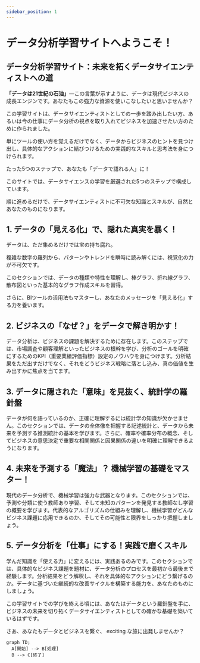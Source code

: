 ```yaml
---
sidebar_position: 1
---
```



# データ分析学習サイトへようこそ！

## データ分析学習サイト：未来を拓くデータサイエンティストへの道

**「データは21世紀の石油」**—この言葉が示すように、データは現代ビジネスの成長エンジンです。あなたもこの強力な資源を使いこなしたいと思いませんか？

この学習サイトは、データサイエンティストとしての一歩を踏み出したい方、あるいは今の仕事にデータ分析の視点を取り入れてビジネスを加速させたい方のために作られました。

単にツールの使い方を覚えるだけでなく、データからビジネスのヒントを見つけ出し、具体的なアクションに結びつけるための実践的なスキルと思考法を身につけられます。

たった5つのステップで、あなたも「データで語れる人」に！

このサイトでは、データサイエンスの学習を厳選された5つのステップで構成しています。

順に進めるだけで、データサイエンティストに不可欠な知識とスキルが、自然とあなたのものになります。

## 1. データの「見える化」で、隠れた真実を暴く！

データは、ただ集めるだけでは宝の持ち腐れ。

複雑な数字の羅列から、パターンやトレンドを瞬時に読み解くには、視覚化の力が不可欠です。

このセクションでは、データの種類や特性を理解し、棒グラフ、折れ線グラフ、散布図といった基本的なグラフ作成スキルを習得。

さらに、BIツールの活用法もマスターし、あなたのメッセージを「見える化」する力を養います。

## 2. ビジネスの「なぜ？」をデータで解き明かす！

データ分析は、ビジネスの課題を解決するために存在します。このステップでは、市場調査や顧客理解といったビジネスの根幹を学び、分析のゴールを明確にするためのKPI（重要業績評価指標）設定のノウハウを身につけます。分析結果をただ出すだけでなく、それをどうビジネス戦略に落とし込み、真の価値を生み出すかに焦点を当てます。

## 3. データに隠された「意味」を見抜く、統計学の羅針盤

データが何を語っているのか、正確に理解するには統計学の知識が欠かせません。このセクションでは、データの全体像を把握する記述統計と、データから未来を予測する推測統計の基本を学びます。さらに、確率や確率分布の概念、そしてビジネスの意思決定で重要な相関関係と因果関係の違いを明確に理解できるようになります。

## 4. 未来を予測する「魔法」？ 機械学習の基礎をマスター！

現代のデータ分析で、機械学習は強力な武器となります。このセクションでは、予測や分類に使う教師あり学習、そして未知のパターンを発見する教師なし学習の概要を学びます。代表的なアルゴリズムの仕組みを理解し、機械学習がどんなビジネス課題に応用できるのか、そしてその可能性と限界をしっかり把握しましょう。

## 5. データ分析を「仕事」にする！実践で磨くスキル

学んだ知識を「使える力」に変えるには、実践あるのみです。このセクションでは、具体的なビジネス課題を題材に、データ分析のプロセスを最初から最後まで経験します。分析結果をどう解釈し、それを具体的なアクションにどう繋げるのか。データに基づいた継続的な改善サイクルを構築する能力を、あなたのものにしましょう。

この学習サイトでの学びを終える頃には、あなたはデータという羅針盤を手に、ビジネスの未来を切り拓くデータサイエンティストとしての確かな基礎を築いているはずです。

さあ、あなたもデータとビジネスを繋ぐ、 exciting な旅に出発しませんか？

```mermaid
graph TD;
  A[開始] --> B[処理]
  B --> C[終了]
```